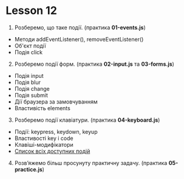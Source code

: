 # Lesson 12

1. Розберемо, що таке події. (практика **01-events.js**)

- Методи addEventListener(), removeEventListener()
- Об'єкт події
- Подія click

2. Розберемо події форм. (практика **02-input.js** та **03-forms.js**)

- Подія input
- Подія blur
- Подія change
- Подія submit
- Дії браузера за замовчуванням
- Властивість elements

3. Розберемо події клавіатури. (практика **04-keyboard.js**)

- Події: keypress, keydown, keyup
- Властивості key і code
- Клавіші-модифікатори
- [Список всіх доступних подій](https://developer.mozilla.org/en-US/docs/Web/Events)

4. Розв’яжемо більш просунуту практичну задачу. (практика **05-practice.js**)
